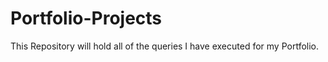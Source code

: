 # Portfolio-Projects
This Repository will hold all of the queries I have executed for my Portfolio.
